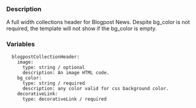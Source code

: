 ### Description
A full width collections header for Blogpost News.
Despite bg_color is not required, the template will not show if the bg_color is empty.

### Variables
~~~
  blogpostCollectionHeader:
    image:
      type: string / optional
      description: An image HTML code.
    bg_color:
      type: string / required
      description: any color valid for css background color.
    decorativeLink:
      type: decorativeLink / required
~~~
